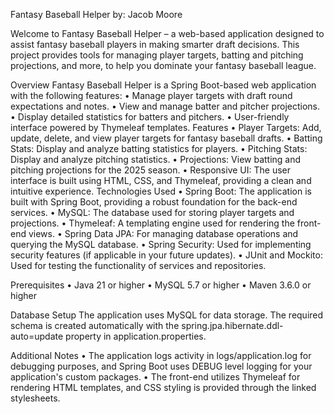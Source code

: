 Fantasy Baseball Helper
by: Jacob Moore

Welcome to Fantasy Baseball Helper – a web-based application designed to assist fantasy baseball players in making smarter draft decisions.
This project provides tools for managing player targets, batting and pitching projections, and more, to help you dominate your fantasy baseball league.

Overview
Fantasy Baseball Helper is a Spring Boot-based web application with the following features:
	•	Manage player targets with draft round expectations and notes.
	•	View and manage batter and pitcher projections.
	•	Display detailed statistics for batters and pitchers.
	•	User-friendly interface powered by Thymeleaf templates.
Features
	•	Player Targets: Add, update, delete, and view player targets for fantasy baseball drafts.
	•	Batting Stats: Display and analyze batting statistics for players.
	•	Pitching Stats: Display and analyze pitching statistics.
	•	Projections: View batting and pitching projections for the 2025 season.
	•	Responsive UI: The user interface is built using HTML, CSS, and Thymeleaf, providing a clean and intuitive experience.
Technologies Used
	•	Spring Boot: The application is built with Spring Boot, providing a robust foundation for the back-end services.
	•	MySQL: The database used for storing player targets and projections.
	•	Thymeleaf: A templating engine used for rendering the front-end views.
	•	Spring Data JPA: For managing database operations and querying the MySQL database.
	•	Spring Security: Used for implementing security features (if applicable in your future updates).
	•	JUnit and Mockito: Used for testing the functionality of services and repositories.

Prerequisites
	•	Java 21 or higher
	•	MySQL 5.7 or higher
	•	Maven 3.6.0 or higher

Database Setup
The application uses MySQL for data storage. The required schema is created automatically with the spring.jpa.hibernate.ddl-auto=update property in application.properties.

Additional Notes
	•	The application logs activity in logs/application.log for debugging purposes, and Spring Boot uses DEBUG level logging for your application's custom packages.
	•	The front-end utilizes Thymeleaf for rendering HTML templates, and CSS styling is provided through the linked stylesheets.

